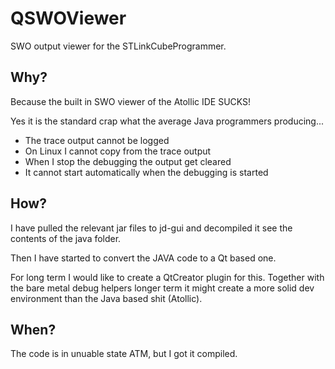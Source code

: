 # QSWOViewer
SWO output viewer for the STLinkCubeProgrammer.

## Why?
Because the built in SWO viewer of the Atollic IDE SUCKS!

Yes it is the standard crap what the average Java programmers producing...
 * The trace output cannot be logged
 * On Linux I cannot copy from the trace output
 * When I stop the debugging the output get cleared
 * It cannot start automatically when the debugging is started
 
## How?
I have pulled the relevant jar files to jd-gui and decompiled it see the contents of the java folder. 

Then I have started to convert the JAVA code to a Qt based one.

For long term I would like to create a QtCreator plugin for this. Together with the bare metal debug helpers longer term it might create a more solid dev environment than the Java based shit (Atollic).

## When?
The code is in unuable state ATM, but I got it compiled. 
